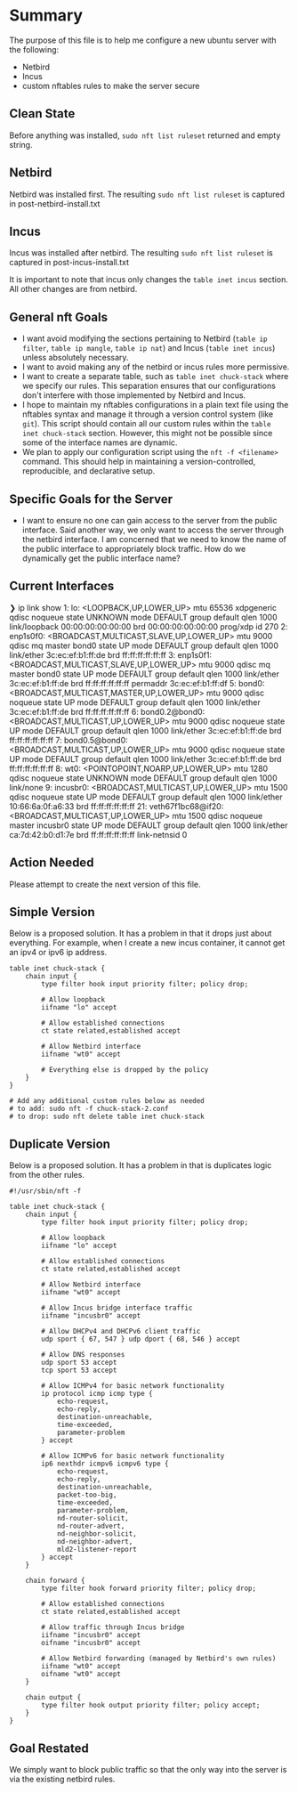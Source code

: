 # Summary

The purpose of this file is to help me configure a new ubuntu server with the following:
- Netbird
- Incus
- custom nftables rules to make the server secure

## Clean State

Before anything was installed, `sudo nft list ruleset` returned and empty string.

## Netbird

Netbird was installed first. The resulting `sudo nft list ruleset` is captured in post-netbird-install.txt

## Incus

Incus was installed after netbird. The resulting `sudo nft list ruleset` is captured in post-incus-install.txt

It is important to note that incus only changes the `table inet incus` section. All other changes are from netbird.

## General nft Goals

- I want avoid modifying the sections pertaining to Netbird (`table ip filter`, `table ip mangle`, `table ip nat`) and Incus (`table inet incus`) unless absolutely necessary.
- I want to avoid making any of the netbird or incus rules more permissive.
- I want to create a separate table, such as `table inet chuck-stack` where we specify our rules. This separation ensures that our configurations don't interfere with those implemented by Netbird and Incus.
- I hope to maintain my nftables configurations in a plain text file using the nftables syntax and manage it through a version control system (like `git`). This script should contain all our custom rules within the `table inet chuck-stack` section. However, this might not be possible since some of the interface names are dynamic.
- We plan to apply our configuration script using the `nft -f <filename>` command. This should help in maintaining a version-controlled, reproducible, and declarative setup.

## Specific Goals for the Server

- I want to ensure no one can gain access to the server from the public interface. Said another way, we only want to access the server through the netbird interface. I am concerned that we need to know the name of the public interface to appropriately block traffic. How do we dynamically get the public interface name?

## Current Interfaces

❯ ip link show
1: lo: <LOOPBACK,UP,LOWER_UP> mtu 65536 xdpgeneric qdisc noqueue state UNKNOWN mode DEFAULT group default qlen 1000
    link/loopback 00:00:00:00:00:00 brd 00:00:00:00:00:00
    prog/xdp id 270
2: enp1s0f0: <BROADCAST,MULTICAST,SLAVE,UP,LOWER_UP> mtu 9000 qdisc mq master bond0 state UP mode DEFAULT group default qlen 1000
    link/ether 3c:ec:ef:b1:ff:de brd ff:ff:ff:ff:ff:ff
3: enp1s0f1: <BROADCAST,MULTICAST,SLAVE,UP,LOWER_UP> mtu 9000 qdisc mq master bond0 state UP mode DEFAULT group default qlen 1000
    link/ether 3c:ec:ef:b1:ff:de brd ff:ff:ff:ff:ff:ff permaddr 3c:ec:ef:b1:ff:df
5: bond0: <BROADCAST,MULTICAST,MASTER,UP,LOWER_UP> mtu 9000 qdisc noqueue state UP mode DEFAULT group default qlen 1000
    link/ether 3c:ec:ef:b1:ff:de brd ff:ff:ff:ff:ff:ff
6: bond0.2@bond0: <BROADCAST,MULTICAST,UP,LOWER_UP> mtu 9000 qdisc noqueue state UP mode DEFAULT group default qlen 1000
    link/ether 3c:ec:ef:b1:ff:de brd ff:ff:ff:ff:ff:ff
7: bond0.5@bond0: <BROADCAST,MULTICAST,UP,LOWER_UP> mtu 9000 qdisc noqueue state UP mode DEFAULT group default qlen 1000
    link/ether 3c:ec:ef:b1:ff:de brd ff:ff:ff:ff:ff:ff
8: wt0: <POINTOPOINT,NOARP,UP,LOWER_UP> mtu 1280 qdisc noqueue state UNKNOWN mode DEFAULT group default qlen 1000
    link/none
9: incusbr0: <BROADCAST,MULTICAST,UP,LOWER_UP> mtu 1500 qdisc noqueue state UP mode DEFAULT group default qlen 1000
    link/ether 10:66:6a:0f:a6:33 brd ff:ff:ff:ff:ff:ff
21: veth67f1bc68@if20: <BROADCAST,MULTICAST,UP,LOWER_UP> mtu 1500 qdisc noqueue master incusbr0 state UP mode DEFAULT group default qlen 1000
    link/ether ca:7d:42:b0:d1:7e brd ff:ff:ff:ff:ff:ff link-netnsid 0

## Action Needed

Please attempt to create the next version of this file.

## Simple Version

Below is a proposed solution. It has a problem in that it drops just about everything. For example, when I create a new incus container, it cannot get an ipv4 or ipv6 ip address.

```nft
table inet chuck-stack {
    chain input {
        type filter hook input priority filter; policy drop;

        # Allow loopback
        iifname "lo" accept

        # Allow established connections
        ct state related,established accept

        # Allow Netbird interface
        iifname "wt0" accept

        # Everything else is dropped by the policy
    }
}

# Add any additional custom rules below as needed
# to add: sudo nft -f chuck-stack-2.conf
# to drop: sudo nft delete table inet chuck-stack
```

## Duplicate Version

Below is a proposed solution. It has a problem in that is duplicates logic from the other rules.

```nft
#!/usr/sbin/nft -f

table inet chuck-stack {
    chain input {
        type filter hook input priority filter; policy drop;

        # Allow loopback
        iifname "lo" accept

        # Allow established connections
        ct state related,established accept

        # Allow Netbird interface
        iifname "wt0" accept

        # Allow Incus bridge interface traffic
        iifname "incusbr0" accept

        # Allow DHCPv4 and DHCPv6 client traffic
        udp sport { 67, 547 } udp dport { 68, 546 } accept

        # Allow DNS responses
        udp sport 53 accept
        tcp sport 53 accept

        # Allow ICMPv4 for basic network functionality
        ip protocol icmp icmp type {
            echo-request,
            echo-reply,
            destination-unreachable,
            time-exceeded,
            parameter-problem
        } accept

        # Allow ICMPv6 for basic network functionality
        ip6 nexthdr icmpv6 icmpv6 type {
            echo-request,
            echo-reply,
            destination-unreachable,
            packet-too-big,
            time-exceeded,
            parameter-problem,
            nd-router-solicit,
            nd-router-advert,
            nd-neighbor-solicit,
            nd-neighbor-advert,
            mld2-listener-report
        } accept
    }

    chain forward {
        type filter hook forward priority filter; policy drop;

        # Allow established connections
        ct state related,established accept

        # Allow traffic through Incus bridge
        iifname "incusbr0" accept
        oifname "incusbr0" accept

        # Allow Netbird forwarding (managed by Netbird's own rules)
        iifname "wt0" accept
        oifname "wt0" accept
    }

    chain output {
        type filter hook output priority filter; policy accept;
    }
}
```

## Goal Restated

We simply want to block public traffic so that the only way into the server is via the existing netbird rules.
